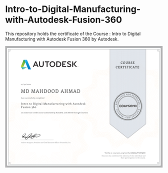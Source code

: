 # Intro-to-Digital-Manufacturing-with-Autodesk-Fusion-360

This repository holds the certificate of the Course : Intro to Digital Manufacturing with Autodesk Fusion 360 by Autodesk.

![Course Completion certificate](https://github.com/Mahdood/Intro-to-Digital-Manufacturing-with-Autodesk-Fusion-360/blob/master/Certificate.png)
